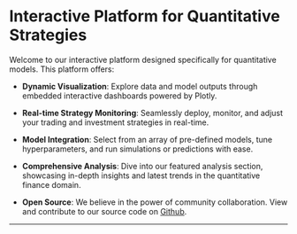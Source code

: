 # Interactive Platform for Quantitative Strategies

Welcome to our interactive platform designed specifically for quantitative models. This platform offers:

- **Dynamic Visualization**: Explore data and model outputs through embedded interactive dashboards powered by Plotly.
  
- **Real-time Strategy Monitoring**: Seamlessly deploy, monitor, and adjust your trading and investment strategies in real-time.

- **Model Integration**: Select from an array of pre-defined models, tune hyperparameters, and run simulations or predictions with ease.

- **Comprehensive Analysis**: Dive into our featured analysis section, showcasing in-depth insights and latest trends in the quantitative finance domain.

- **Open Source**: We believe in the power of community collaboration. View and contribute to our source code on [Github](https://github.com/delphos/platform).
---
